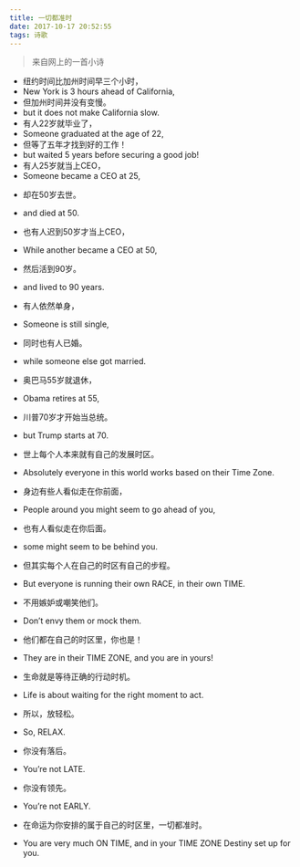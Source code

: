 ```yaml
---
title: 一切都准时
date: 2017-10-17 20:52:55
tags: 诗歌
---
```


>来自网上的一首小诗

- 纽约时间比加州时间早三个小时，
- New York is 3 hours ahead of California,
- 但加州时间并没有变慢。
- but it does not make California slow.
- 有人22岁就毕业了，
- Someone graduated at the age of 22,
- 但等了五年才找到好的工作！
- but waited 5 years before securing a good job!
- 有人25岁就当上CEO，
- Someone became a CEO at 25,
<!-- more -->
- 却在50岁去世。
- and died at 50.
- 也有人迟到50岁才当上CEO，
- While another became a CEO at 50,
- 然后活到90岁。
- and lived to 90 years.
- 有人依然单身，
- Someone is still single,
- 同时也有人已婚。
- while someone else got married.
- 奥巴马55岁就退休，
- Obama retires at 55,
- 川普70岁才开始当总统。
- but Trump starts at 70.


- 世上每个人本来就有自己的发展时区。
- Absolutely everyone in this world works based on their Time Zone.
- 身边有些人看似走在你前面，
- People around you might seem to go ahead of you,
- 也有人看似走在你后面。
- some might seem to be behind you.
- 但其实每个人在自己的时区有自己的步程。
- But everyone is running their own RACE, in their own TIME.
- 不用嫉妒或嘲笑他们。
- Don’t envy them or mock them.
- 他们都在自己的时区里，你也是！
- They are in their TIME ZONE, and you are in yours!
- 生命就是等待正确的行动时机。
- Life is about waiting for the right moment to act.
- 所以，放轻松。
- So, RELAX.
- 你没有落后。
- You’re not LATE.
- 你没有领先。
- You’re not EARLY.
- 在命运为你安排的属于自己的时区里，一切都准时。
- You are very much ON TIME, and in your TIME ZONE Destiny set up for you.
